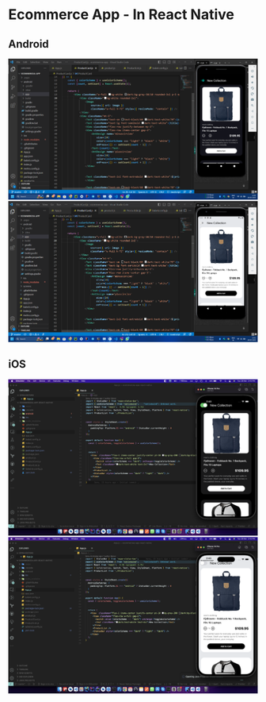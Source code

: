 # Ecommerce App - In React Native


## Android
![Android Dark Mode](https://github.com/skbhati199/ecommercea-app-react-native/blob/master/screens/dark-mode-app.png?raw=true)
![Android Light Mode](https://github.com/skbhati199/ecommercea-app-react-native/blob/master/screens/light-mode-app.png?raw=true)

## iOS
![iOS Dark Mode](https://github.com/skbhati199/ecommercea-app-react-native/blob/master/screens/ios-dark-mode.png?raw=true)
![iOS Light Mode](https://github.com/skbhati199/ecommercea-app-react-native/blob/master/screens/ios-light-mode.png?raw=true)